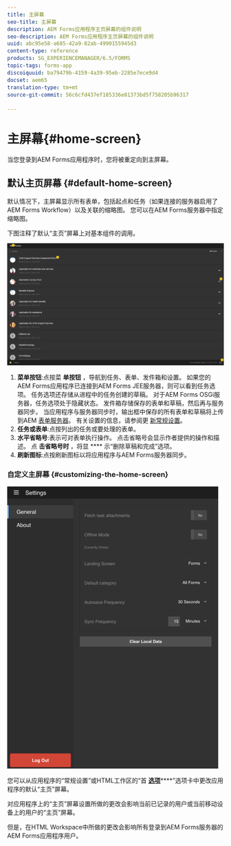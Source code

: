 ```yaml
---
title: 主屏幕
seo-title: 主屏幕
description: AEM Forms应用程序主页屏幕的组件说明
seo-description: AEM Forms应用程序主页屏幕的组件说明
uuid: abc95e58-a685-42a9-82ab-4990155945d3
content-type: reference
products: SG_EXPERIENCEMANAGER/6.5/FORMS
topic-tags: forms-app
discoiquuid: ba79479b-4159-4a39-95eb-2285e7ece9d4
docset: aem65
translation-type: tm+mt
source-git-commit: 56c6cfd437ef185336e81373bd5f758205b96317

---
```



# 主屏幕{#home-screen}

当您登录到AEM Forms应用程序时，您将被重定向到主屏幕。

## 默认主页屏幕 {#default-home-screen}

默认情况下，主屏幕显示所有表单，包括起点和任务（如果连接的服务器启用了AEM Forms Workflow）以及关联的缩略图。 您可以在AEM Forms服务器中指定缩略图。

下图注释了默认“主页”屏幕上对基本组件的调用。

![表单应用程序主屏幕](assets/home-screen-1.png)

<!--Click to enlarge

![home-screen-1-1](assets/home-screen-1-1.png)-->

1. **菜单按钮**:点按菜 **单按钮** ，导航到任务、表单、发件箱和设置。 如果您的AEM Forms应用程序已连接到AEM Forms JEE服务器，则可以看到任务选项。 任务选项还存储从进程中的任务创建的草稿。 对于AEM Forms OSGi服务器，任务选项处于隐藏状态。 发件箱存储保存的表单和草稿，然后再与服务器同步。 当应用程序与服务器同步时，输出框中保存的所有表单和草稿将上传到AEM [表单服务器](../../forms/using/sync-app.md)。 有关设置的信息，请参阅更 [新常规设置](../../forms/using/update-general-settings.md)。
1. **任务或表单**:点按列出的任务或要处理的表单。
1. **水平省略号**:表示可对表单执行操作。 点击省略号会显示作者提供的操作和描述。 点 **击省略号时** ，将显 **** 示“删除草稿和完成”选项。
1. **刷新图标**:点按刷新图标以将应用程序与AEM Forms服务器同步。

### 自定义主屏幕 {#customizing-the-home-screen}

![常规设置](assets/gen-settings.png)

您可以从应用程序的“常规设置”或HTML工作区的“首 **[选项](../../forms/using/update-general-settings.md)******”选项卡中更改应用程序的默认“主页”屏幕。

对应用程序上的“主页”屏幕设置所做的更改会影响当前已记录的用户或当前移动设备上的用户的“主页”屏幕。

但是，在HTML Workspace中所做的更改会影响所有登录到AEM Forms服务器的AEM Forms应用程序用户。
